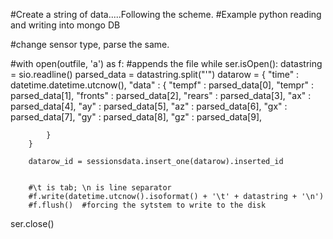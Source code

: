#Create a string of data.....Following the scheme.
#Example python reading and writing into mongo DB 

#change sensor type, parse the same.


#with open(outfile, 'a') as f:   #appends the file
	while ser.isOpen():
		datastring = sio.readline()
		parsed_data = datastring.split("'")
		datarow = {
			"time" : datetime.datetime.utcnow(),
			"data" : {
				"tempf"  : parsed_data[0], 
				"tempr"  : parsed_data[1],
				"fronts" : parsed_data[2],
				"rears"  : parsed_data[3],
				"ax"     : parsed_data[4],
				"ay"	 : parsed_data[5],
				"az"	 : parsed_data[6],
				"gx"	 : parsed_data[7],
				"gy"	 : parsed_data[8],
				"gz"	 : parsed_data[9],

			}
		}

		datarow_id = sessionsdata.insert_one(datarow).inserted_id
		

		#\t is tab; \n is line separator
		#f.write(datetime.utcnow().isoformat() + '\t' + datastring + '\n')
		#f.flush()  #forcing the sytstem to write to the disk

ser.close()		
    
